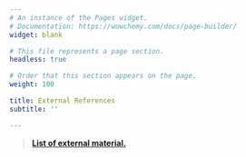 ```yaml
---
# An instance of the Pages widget.
# Documentation: https://wowchemy.com/docs/page-builder/
widget: blank

# This file represents a page section.
headless: true

# Order that this section appears on the page.
weight: 100

title: External References
subtitle: ''

---
```


> **[List of external material.](https://galapagos.netlify.app/external)**
